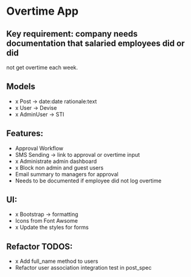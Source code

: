 # Overtime App

## Key requirement: company needs documentation that salaried employees did or did
not get overtime each week.

## Models
- x Post -> date:date rationale:text
- x User -> Devise
- x AdminUser -> STI

## Features:
- Approval Workflow
- SMS Sending -> link to approval or overtime input
- x Administrate admin dashboard
- x Block non admin and guest users
- Email summary to managers for approval
- Needs to be documented if employee did not log overtime

## UI:
- x Bootstrap -> formatting
- Icons from Font Awsome
- x Update the styles for forms

## Refactor TODOS:
- x Add full_name method to users
- Refactor user association integration test in post_spec
